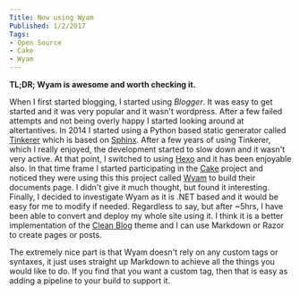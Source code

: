 ```yaml
---
Title: Now using Wyam
Published: 1/2/2017
Tags:
- Open Source
- Cake
- Wyam
---
```


**TL;DR; Wyam is awesome and worth checking it.**

When I first started blogging, I started using *Blogger*. It was easy to get started and it was very popular and it wasn't wordpress. After a few failed attempts and not being overly happy I started looking around at altertantives. In 2014 I started using a Python based static generator called [Tinkerer](http://tinkerer.me) which is based on [Sphinx](http://www.sphinx-doc.org). After a few years of using Tinkerer, which I really enjoyed, the development started to slow down and it wasn't very active. At that point, I switched to using [Hexo](https://hexo.io/) and it has been enjoyable also. In that time frame I started participating in the [Cake](http://cakebuild.net/) project and noticed they were using this this project called [Wyam](https://wyam.io) to build their documents page. I didn't give it much thought, but found it interesting. Finally, I decided to investigate Wyam as it is .NET based and it would be easy for me to modify if needed. Regardless to say, but after ~5hrs, I have been able to convert and deploy my whole site using it. I think it is a better implementation of the [Clean Blog]() theme and I can use Markdown or Razor to create pages or posts. 

The extremely nice part is that Wyam doesn't rely on any custom tags or syntaxes, it just uses straight up Markdown to achieve all the things you would like to do. If you find that you want a custom tag, then that is easy as adding a pipeline to your build to support it. 
